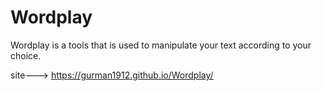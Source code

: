 # Wordplay
Wordplay is a tools that is used to manipulate your text according to your choice.
   
   
   
   site---> https://gurman1912.github.io/Wordplay/
